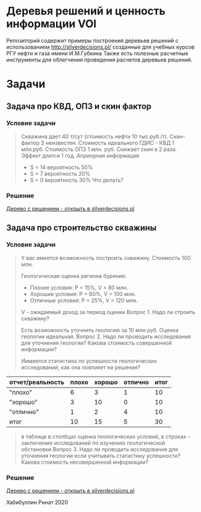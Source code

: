 # Деревья решений и ценность информации VOI 
Репозиторий содержит примеры построения деревьев решений с использованием http://silverdecisions.pl/ созданные для учебных курсов РГУ нефти и газа имени И.М.Губкина
Также есть полезные расчетные инструменты для облегчения проведения расчетов деревьев решений.

# Задачи

## Задача про КВД, ОПЗ и скин фактор

### Условие задачи
> Скважина дает 40 т/сут  (стоимость нефти 10 тыс.руб./т). 
> Скин-фактор S неизвестен. 
> Стоимость идеального ГДИС - КВД  1 млн.руб. 
> Стоимость ОПЗ  1 млн. руб.  Снижает скин в 2 раза. Эффект длится 1 год.
> Априорная информация 
> * S = 14  вероятность 50%
> * S = 7 вероятность 20%
> * S = 0 вероятность 30%
> Что делать?

### Решение

[Дерево с решением - открыть в silverdecisions.pl](http://silverdecisions.pl/SilverDecisions.html?LOAD_SD_TREE_JSON=https://raw.githubusercontent.com/khabibullinra/decision_tree_examples/main/silverdecision_examples/%D0%97%D0%B0%D0%B4%D0%B0%D1%87%D0%B0_%D0%BF%D1%80%D0%BE_%D0%9A%D0%92%D0%94_%D0%9E%D0%9F%D0%97_%D0%B8_%D1%81%D0%BA%D0%B8%D0%BD.json)


## Задача про строительство скважины
 
### Условие задачи
> У вас имеется возможность построить скважину.
> Стоимость 100 млн.
>
> Геологическая оценка региона бурения:
> * Плохие условия:  Р = 15%, V = 80 млн. 
> * Хорошие условия:  Р = 60%, V = 100 млн. 
> * Отличные условия:  Р = 25%, V = 120 млн. 
>
> V - ожидаемый доход за период оценки
> Вопрос 1. Надо ли строить скважину? 
>
> Есть возможность уточнить геологию за 10 млн руб. Оценка геологии идеальная.
> Вопрос 2. Надо ли проводить исследования для уточнения геологии? Какова стоимость совершенной информации?
>
> Иимеется статистика по успешности геологических исследований, как она повлияет на решения?

|отчет/реальность| плохо | хорошо|отлично| итог|
|---|---|---|---|---|
|"плохо"| 6 | 3 | 1|  10|
|"хорошо"| 3 | 10 | 0|  10|
|"отлично"| 1 | 2 | 4|  10|
|итог| 10 | 15 | 5|  30|
>
> в таблице в столбцах оценка геологических условий, в строках - заключение исследований по изучению геологической обстановки
> Вопрос 3. Надо ли проводить исследования для уточнения геологии если учитывать статистику успешности? Какова стоимость несовершенной информации?

### Решение
[Дерево с решением - открыть в silverdecisions.pl](http://silverdecisions.pl/SilverDecisions.html?LOAD_SD_TREE_JSON=https://github.com/khabibullinra/decision_tree_examples/blob/main/silverdecision_examples/%D0%97%D0%B0%D0%B4%D0%B0%D1%87%D0%B0_%D0%BF%D1%80%D0%BE_%D1%81%D1%82%D1%80%D0%BE%D0%B8%D1%82%D0%B5%D0%BB%D1%8C%D1%81%D1%82%D0%B2%D0%BE_%D1%81%D0%BA%D0%B2%D0%B0%D0%B6%D0%B8%D0%BD%D1%8B_%D0%B8_%D0%B8%D1%81%D1%81%D0%BB%D0%B5%D0%B4%D0%BE%D0%B2%D0%B0%D0%BD%D0%B8%D1%8F.json)

Хабибуллин Ринат
2020
